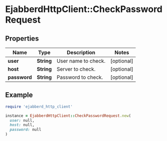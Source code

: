 # EjabberdHttpClient::CheckPasswordRequest

## Properties

| Name | Type | Description | Notes |
| ---- | ---- | ----------- | ----- |
| **user** | **String** | User name to check. | [optional] |
| **host** | **String** | Server to check. | [optional] |
| **password** | **String** | Password to check. | [optional] |

## Example

```ruby
require 'ejabberd_http_client'

instance = EjabberdHttpClient::CheckPasswordRequest.new(
  user: null,
  host: null,
  password: null
)
```

